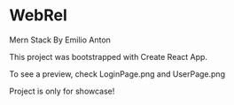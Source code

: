 # WebRel

Mern Stack By Emilio Anton

This project was bootstrapped with Create React App.

To see a preview, check LoginPage.png and UserPage.png

Project is only for showcase!
